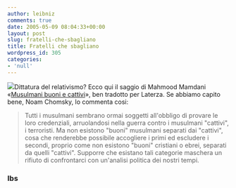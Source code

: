 ```yaml
---
author: leibniz
comments: true
date: 2005-05-09 08:04:33+00:00
layout: post
slug: fratelli-che-sbagliano
title: Fratelli che sbagliano
wordpress_id: 305
categories:
- 'null'
---
```


![](http://giotto.ibs.it/thumbnails/z25/8842075825.jpg)Dittatura del relativismo? Ecco qui il saggio di Mahmood Mamdani «[Musulmani buoni e cattivi](http://www.internetbookshop.it/ser/serdsp.asp?shop=1&c=BCGGWJN04Z0XC)», ben tradotto per Laterza. Se abbiamo capito bene, Noam Chomsky, lo commenta cosi: 

> Tutti i musulmani sembrano ormai soggetti
all'obbligo di provare le loro credenziali, arruolandosi nella guerra
contro i musulmani "cattivi", i terroristi. Ma non esistono "buoni"
musulmani separati dai "cattivi", cosa che renderebbe possibile
accogliere i primi ed escludere i secondi, proprio come non esistono
"buoni" cristiani o ebrei, separati da quelli "cattivi". Supporre che
esistano tali categorie maschera un rifiuto di confrontarci con
un'analisi politica dei nostri tempi.

### Ibs
